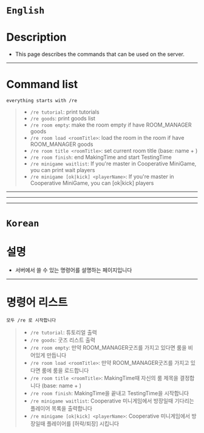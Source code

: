# `English`
# Description
- This page describes the commands that can be used on the server.
---------
# Command list
`everything starts with /re`
> - `/re tutorial`: print tutorials
> - `/re goods`: print goods list
> - `/re room empty`: make the room empty if have ROOM_MANAGER goods
> - `/re room load <roomTitle>`: load the <roomTitle> room in the room if have ROOM_MANAGER goods
> - `/re room title <roomTitle>`: set current room title (base: name + <number>)
> - `/re room finish`: end MakingTime and start TestingTime
> - `/re minigame waitlist`: If you're master in Cooperative MiniGame, you can print wait players
> - `/re minigame [ok|kick] <playerName>`: If you're master in Cooperative MiniGame, you can [ok|kick] players
---------
---------
---------
# `Korean`
# 설명
- 서버에서 쓸 수 있는 명령어를 설명하는 페이지입니다
---------
# 명령어 리스트
`모두 /re 로 시작합니다`
> - `/re tutorial`: 튜토리얼 출력
> - `/re goods`: 굿즈 리스트 출력
> - `/re room empty`: 만약 ROOM_MANAGER굿즈를 가지고 있다면 룸을 비어있게 만듭니다
> - `/re room load <roomTitle>`: 만약 ROOM_MANAGER굿즈를 가지고 있다면 룸에 <roomTitle>룸을 로드합니다
> - `/re room title <roomTitle>`: MakingTime때 자신의 룸 제목을 결정합니다 (base: name + <number>)
> - `/re room finish`: MakingTime을 끝내고 TestingTime을 시작합니다
> - `/re minigame waitlist`: Cooperative 미니게임에서 방장일때 기다리는 플레이어 목록을 출력합니다
> - `/re minigame [ok|kick] <playerName>`: Cooperative 미니게임에서 방장일때 플레이어를 [허락/퇴장] 시킵니다
